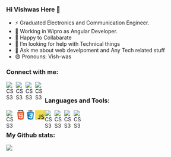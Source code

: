 ### Hi Vishwas Here 👋
* ⚡ Graduated Electronics and Communication Engineer.
* 🔭 Working in Wipro as Angular Developer. 
* 🌱 Happy to Collabarate
* 🤔 I’m looking for help with Technical things
* 💬 Ask me about web develpoment and Any Tech related stuff
* 😄 Pronouns: Vish-was


### Connect with me:
[<img align="left" alt="CSS3" width="26px" src="https://img.icons8.com/cute-clipart/64/000000/twitter.png"/>](https://twitter.com/Vishwas09061999)
[<img align="left" alt="CSS3" width="26px" src="https://img.icons8.com/cute-clipart/64/000000/linkedin.png"/>](https://www.linkedin.com/in/vishwas-v-b25272152/)
[<img align="left" alt="CSS3" width="26px" src="https://img.icons8.com/cute-clipart/64/000000/instagram-new.png"/>](https://www.instagram.com/__vishwas__vishu__/)
[<img align="left" alt="CSS3" width="26px" src="https://img.icons8.com/fluent/48/000000/facebook-new.png"/>](https://www.facebook.com/profile.php?id=100005346169375)

<br />


### Languages and Tools:
[<img align="left" alt="CSS3" width="26px" src="https://img.icons8.com/color/48/000000/visual-studio-code-2019.png"/>]( )
[<img align="left" alt="HTML5" width="26px" src="https://raw.githubusercontent.com/github/explore/80688e429a7d4ef2fca1e82350fe8e3517d3494d/topics/html/html.png" />]( )
[<img align="left" alt="CSS3" width="26px" src="https://raw.githubusercontent.com/github/explore/80688e429a7d4ef2fca1e82350fe8e3517d3494d/topics/css/css.png" />]( )
[<img align="left" alt="CSS3" width="26px" src="https://raw.githubusercontent.com/github/explore/80688e429a7d4ef2fca1e82350fe8e3517d3494d/topics/javascript/javascript.png" />]( )
[<img align="left" alt="CSS3" width="26px" src="https://img.icons8.com/color/48/000000/git.png"/>]( )
[<img align="left" alt="CSS3" width="26px" src="https://img.icons8.com/fluent/48/000000/github.png"/>]( )
[<img align="left" alt="CSS3" width="26px" src="https://img.icons8.com/color/48/000000/python.png"/>]( )
[<img align="left" alt="CSS3" width="26px" src="https://img.icons8.com/color/48/000000/c-programming.png"/>]( )


<br />
<br />


### My Github stats:
[<img src="https://github-readme-stats.vercel.app/api?username=vishwas9699&&show_icons=true&title_color=151515&icon_color=0000FF&text_color=151515&bg_color=ffffff">]( )
